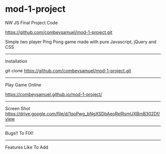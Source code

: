 # mod-1-project
NW JS Final Project Code

https://github.com/combeysamuel/mod-1-project.git

Simple two player Ping Pong game made with pure Javascript, jQuery and CSS
_____
Installation

git clone https://github.com/combeysamuel/mod-1-project.git

_______
Play Game Online

https://combeysamuel.github.io/mod-1-project/

_______
Screen Shot
https://drive.google.com/file/d/1qoPwg_bNgXSDbAeoRelRsmUXBmB302Df/view

_______
Bugs!! To FIX!


______
Features Like To Add